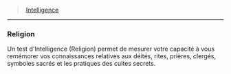 ﻿---
!GenericItem
Name: Religion
Id: abilities_intelligence_hd.md#religion
ParentLink: abilities_intelligence_hd.md#intelligence
ParentName: Intelligence
NameLevel: 3
Attributes: {}
AttributesDictionary: >+
  {}

---
> [Intelligence](hd_abilities_intelligence.md)

---

### Religion

Un test d'Intelligence (Religion) permet de mesurer votre capacité à vous remémorer vos connaissances relatives aux déités, rites, prières, clergés, symboles sacrés et les pratiques des cultes secrets.

